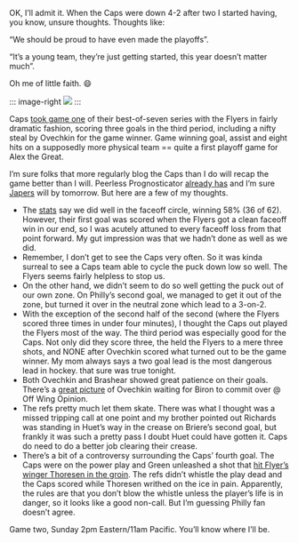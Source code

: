 OK, I’ll admit it. When the Caps were down 4-2 after two I started
having, you know, unsure thoughts. Thoughts like:

“We should be proud to have even made the playoffs”.

“It’s a young team, they’re just getting started, this year doesn’t
matter much”.

Oh me of little faith.
:smile:

::: image-right
[![](http://image.devhawk.net/blog-content/20080411-caps-win-game-one-with-a-three-goal-third/ovechkin-alex-ap-080411_3.jpg)](http://capitals.nhl.com/team/app/?service=page&page=Recap&seas=20072008&gtype=3&gnum=131)
:::

Caps [took game
one](http://www.nhl.com/nhl/app?service=page&page=Recap&gameNumber=131&season=20072008&gameType=3)
of their best-of-seven series with the Flyers in fairly dramatic
fashion, scoring three goals in the third period, including a nifty
steal by Ovechkin for the game winner. Game winning goal, assist and
eight hits on a supposedly more physical team == quite a first playoff
game for Alex the Great.

I’m sure folks that more regularly blog the Caps than I do will recap
the game better than I will. Peerless Prognosticator [already
has](http://peerlessprognosticator.blogspot.com/2008/04/caps-win-caps-win-caps-win-caps-5.html)
and I’m sure [Japers](http://japersrink.blogspot.com/) will by tomorrow.
But here are a few of my thoughts.

-   The
    [stats](http://www.nhl.com/scores/htmlreports/20072008/ES030131.HTM)
    say we did well in the faceoff circle, winning 58% (36 of 62).
    However, their first goal was scored when the Flyers got a clean
    faceoff win in our end, so I was acutely attuned to every faceoff
    loss from that point forward. My gut impression was that we hadn’t
    done as well as we did.
-   Remember, I don’t get to see the Caps very often. So it was kinda
    surreal to see a Caps team able to cycle the puck down low so well.
    The Flyers seems fairly helpless to stop us.
-   On the other hand, we didn’t seem to do so well getting the puck out
    of our own zone. On Philly’s second goal, we managed to get it out
    of the zone, but turned it over in the neutral zone which lead to a
    3-on-2.
-   With the exception of the second half of the second (where the
    Flyers scored three times in under four minutes), I thought the Caps
    out played the Flyers most of the way. The third period was
    especially good for the Caps. Not only did they score three, the
    held the Flyers to a mere three shots, and NONE after Ovechkin
    scored what turned out to be the game winner. My mom always says a
    two goal lead is the most dangerous lead in hockey. that sure was
    true tonight.
-   Both Ovechkin and Brashear showed great patience on their goals.
    There’s a [great
    picture](http://www.ericmcerlain.com/offwingopinion/archives/008335.php#008335)
    of Ovechkin waiting for Biron to commit over @ Off Wing Opinion.
-   The refs pretty much let them skate. There was what I thought was a
    missed tripping call at one point and my brother pointed out
    Richards was standing in Huet’s way in the crease on Briere’s second
    goal, but frankly it was such a pretty pass I doubt Huet could have
    gotten it. Caps do need to do a better job clearing their crease.
-   There’s a bit of a controversy surrounding the Caps’ fourth goal.
    The Caps were on the power play and Green unleashed a shot that [hit
    Flyer’s winger Thoresen in the
    groin](http://sports.espn.go.com/nhl/news/story?id=3342832). The
    refs didn’t whistle the play dead and the Caps scored while Thoresen
    writhed on the ice in pain. Apparently, the rules are that you don’t
    blow the whistle unless the player’s life is in danger, so it looks
    like a good non-call. But I’m guessing Philly fan doesn’t agree.

Game two, Sunday 2pm Eastern/11am Pacific. You’ll know where I’ll be.
